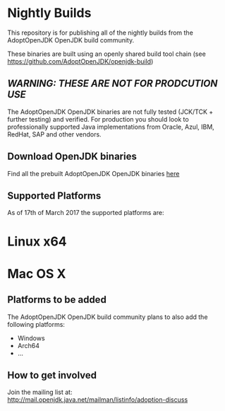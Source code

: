 # Nightly Builds

This repository is for publishing all of the nightly builds from the AdoptOpenJDK OpenJDK build community.

These binaries are built using an openly shared build tool chain (see https://github.com/AdoptOpenJDK/openjdk-build)

## *WARNING: THESE ARE NOT FOR PRODCUTION USE*

The AdoptOpenJDK OpenJDK binaries are not fully tested (JCK/TCK + further testing) and verified. For production you should 
look to professionally supported Java implementations from Oracle, Azul, IBM, RedHat, SAP and other vendors.

## Download OpenJDK binaries

Find all the prebuilt AdoptOpenJDK OpenJDK binaries [here](https://github.com/AdoptOpenJDK/openjdk-nightly/releases)

## Supported Platforms

As of 17th of March 2017 the supported platforms are:

# Linux x64
# Mac OS X

## Platforms to be added

The AdoptOpenJDK OpenJDK build community plans to also add the following platforms:

* Windows
* Arch64
* ...

## How to get involved 

Join the mailing list at: http://mail.openjdk.java.net/mailman/listinfo/adoption-discuss
